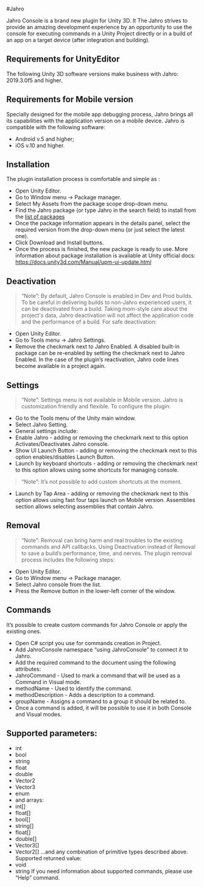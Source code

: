 #Jahro

Jahro Console is a brand new plugin for Unity 3D. It The Jahro strives to provide an amazing development experience by an opportunity to use the console for executing commands in a Unity Project directly or in a build of an app on a target device (after integration and building).


## Requirements for UnityEditor
The following Unity 3D software versions make business with Jahro: 2019.3.0f5 and higher.

## Requirements for Mobile version
Specially designed for the mobile app debugging process, Jahro brings all its capabilities with the application version on a mobile device.
Jahro is compatible with the following software:
* Android v.5 and higher;
* iOS v.10 and higher.

## Installation 
The plugin installation process is comfortable and simple as :
* Open Unity Editor.
* Go to Window menu -> Package manager.
* Select My Assets from the package scope drop-down menu.
* Find the Jahro package (or type Jahro in the search field) to install from the [list of packages](https://docs.unity3d.com/Packages/com.unity.package-manager-ui@2.0/manual/index.html#PackManLists)
* Once the package information appears in the details panel, select the required version from the drop-down menu (or just select the latest one).
* Click Download and Install buttons. 
* Once the process is finished, the new package is ready to use.
More information about package installation is available at Unity official docs: https://docs.unity3d.com/Manual/upm-ui-update.html 


## Deactivation
> “Note”: 
> By default, Jahro Console is enabled in Dev and Prod builds. To be careful in delivering builds to non-Jahro experienced users, it can be deactivated from a build.
Taking mom-style care about the project's data, Jahro deactivation will not affect the application code and the performance of a build. 
For safe deactivation:
* Open Unity Editor.
* Go to Tools menu -> Jahro Settings.
* Remove the checkmark next to Jahro Enabled.
A disabled built-in package can be re-enabled by setting the checkmark next to Jahro Enabled. In the case of the plugin’s reactivation, Jahro code lines become available in a project again.

## Settings
> “Note”: 
>Settings menu is not available in Mobile version.
Jahro is customization friendly and flexible.
To configure the plugin:
* Go to the Tools menu of the Unity main window.
* Select Jahro Setting.
* General settings include:
* Enable Jahro - adding or removing the checkmark next to this option Activates/Deactivates Jahro console.
* Show UI Launch Button - adding or removing the checkmark next to this option enables/disables Launch Button.
* Launch by keyboard shortcuts - adding or removing the checkmark next to this option allows using some shortcuts for managing console.
> “Note”: 
> It’s not possible to add custom shortcuts at the moment.
* Launch by Tap Area - adding or removing the checkmark next to this option allows using fast four taps launch on Mobile version.
Assemblies section allows selecting assemblies that contain Jahro.

## Removal
> “Note”: 
> Removal can bring harm and real troubles to the existing commands and API callbacks. Using Deactivation instead of Removal to save a build’s performance, time, and nerves.
The plugin removal process includes the following steps:
* Open Unity Editor.
* Go to Window menu -> Package manager.
* Select Jahro console from the list.
* Press the Remove button in the lower-left corner of the window.

## Commands
It’s possible to create custom commands for Jahro Console or apply the existing ones.
* Open C# script you use for commands creation in Project.
* Add JahroConsole namespace “using JahroConsole” to connect it to Jahro.
* Add the required command to the document using the following attributes:
* JahroCommand - Used to mark a command that will be used as a Command in Visual mode.
* methodName - Used to identify the command.
* methodDescription - Adds a description to a command.
* groupName - Assigns a command to a group it should be related to.
* Once a command is added, it will be possible to use it in both Console and Visual modes.

## Supported parameters:
* int
* bool
* string
* float
* double
* Vector2
* Vector3
* enum
* and arrays:
* int[]
* float[]
* bool[]
* string[]
* float[]
* double[]
* Vector3[]
* Vector2[]
...and any combination of primitive types described above.
Supported returned value:
* void
* string
If you need information about supported commands, please use  “Help” command.


